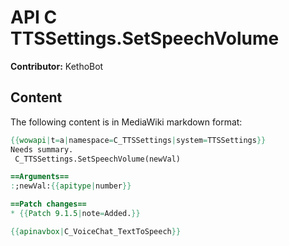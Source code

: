 # API C TTSSettings.SetSpeechVolume

**Contributor:** KethoBot

## Content

The following content is in MediaWiki markdown format:

```mediawiki
{{wowapi|t=a|namespace=C_TTSSettings|system=TTSSettings}}
Needs summary.
 C_TTSSettings.SetSpeechVolume(newVal)

==Arguments==
:;newVal:{{apitype|number}}

==Patch changes==
* {{Patch 9.1.5|note=Added.}}

{{apinavbox|C_VoiceChat_TextToSpeech}}
```